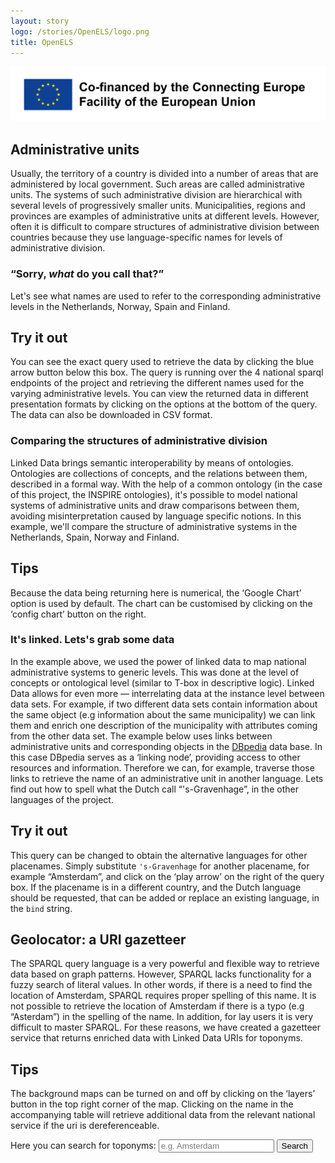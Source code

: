 ```yaml
---
layout: story
logo: /stories/OpenELS/logo.png
title: OpenELS
---
```


<link rel="stylesheet" type="text/css" href="leaflet/leaflet.css">
<link rel="stylesheet" type="text/css" href="/assets/css/datatables.min.css">
<link rel="stylesheet" type="text/css" href="/assets/css/bootstrap.min.css">
<script type="text/javascript" src="leaflet/leaflet.js"></script>
<script type="text/javascript" src="/assets/js/jquery-3.2.1.js"></script>
<script type="text/javascript" src="/assets/js/bootstrap.min.js"></script>
<script type="text/javascript" src="/assets/js/datatables.min.js"></script>
<script type="text/javascript" src="geolocator.js"></script>
<img src="en_horizontal_cef_logo_2.png" alt="EU logo">

## Administrative units

Usually, the territory of a country is divided into a number of areas that are administered by local government.  Such areas are called administrative units.  The systems of such administrative division are hierarchical with several levels of progressively smaller units.  Municipalities, regions and provinces are examples of administrative units at different levels.  However, often it is difficult to compare structures of administrative division between countries because they use language-specific names for levels of administrative division.

### “Sorry, *what* do you call that?”

Let's see what names are used to refer to the corresponding administrative levels in the Netherlands, Norway, Spain and Finland.

<div class="alert alert-info txt" role="alert">
  <h2>Try it out</h2>
  <p>You can see the exact query used to retrieve the data by clicking the blue arrow button below this box.  The query is running over the 4 national sparql endpoints of the project and retrieving the different names used for the varying administrative levels.  You can view the returned data in different presentation formats by clicking on the options at the bottom of the query.  The data can also be downloaded in CSV format.</p>
</div>

<query data-config-ref="https://data.labs.kadaster.nl/kadaster-dev/openels/queries/q1">
</query>

### Comparing the structures of administrative division

Linked Data brings semantic interoperability by means of ontologies. Ontologies are collections of concepts, and the relations between them, described in a formal way.  With the help of a common ontology (in the case of this project, the INSPIRE ontologies), it's possible to model national systems of administrative units and draw comparisons between them, avoiding misinterpretation caused by language specific notions.  In this example, we'll compare the structure of administrative systems in the Netherlands, Spain, Norway and Finland.

<div class="alert alert-info txt" role="alert">
  <h2>Tips</h2>
  <p>Because the data being returning here is numerical, the ‘Google Chart’ option is used by default.  The chart can be customised by clicking on the ‘config chart’ button on the right.</p>
</div>

<query data-config-ref="https://data.labs.kadaster.nl/kadaster-dev/openels/queries/q2">
</query>

### It's linked.  Lets's grab some data

In the example above, we used the power of linked data to map national administrative systems to generic levels.  This was done at the level of concepts or ontological level (similar to T-box in descriptive logic).  Linked Data allows for even more ― interrelating data at the instance level between data sets.  For example, if two different data sets contain information about the same object (e.g information about the same municipality) we can link them and enrich one description of the municipality with attributes coming from the other data set.  The example below uses links between administrative units and corresponding objects in the [DBpedia](https://wiki.dbpedia.org/) data base.  In this case DBpedia serves as a ‘linking node’, providing access to other resources and information.  Therefore we can, for example, traverse those links to retrieve the name of an administrative unit in another language.  Lets find out how to spell what the Dutch call “'s-Gravenhage”, in the other languages of the project.

<div class="alert alert-info txt" role="alert">
  <h2>Try it out</h2>
  <p>This query can be changed to obtain the alternative languages for other placenames.  Simply substitute <code>'s-Gravenhage</code> for another placename, for example “Amsterdam”, and click on the ‘play arrow’ on the right of the query box.  If the placename is in a different country, and the Dutch language should be requested, that can be added or replace an existing language, in the <code>bind</code> string.</p>
</div>

<query data-config-ref="https://data.labs.kadaster.nl/kadaster-dev/openels/queries/q3">
</query>

## Geolocator: a URI gazetteer

The SPARQL query language is a very powerful and flexible way to retrieve data based on graph patterns.  However, SPARQL lacks functionality for a fuzzy search of literal values.  In other words, if there is a need to find the location of Amsterdam, SPARQL requires proper spelling of this name.  It is not possible to retrieve the location of Amsterdam if there is a typo (e.g “Asterdam”) in the spelling of the name.  In addition, for lay users it is very difficult to master SPARQL.  For these reasons, we have created a gazetteer service that returns enriched data with Linked Data URIs for toponyms.

<div class="alert alert-info txt" role="alert">
  <h2>Tips</h2>
  <p>The background maps can be turned on and off by clicking on the ‘layers’ button in the top right corner of the map.  Clicking on the name in the accompanying table will retrieve additional data from the relevant national service if the uri is dereferenceable.</p>
</div>

<nav class="navbar navbar-light bg-light">
  <form class="form-inline">
    <label for="topoName" class="font-weight-normal">Here you can search for toponyms:</label>
    <input type="text" class="form-control" id="topoName" placeholder="e.g. Amsterdam">
    <button type="submit" id="submitButton" class="btn btn-info">Search</button>
  </form>
</nav>
<div class="container">
  <div class="row">
    <div class="col-sm-6">
      <div id="geolocator" style="width: 570px; height: 280px;"></div>
    </div>
    <div class="col-sm-5">
      <table id="table" class="table">
      </table>
    </div>
  </div>
</div>
